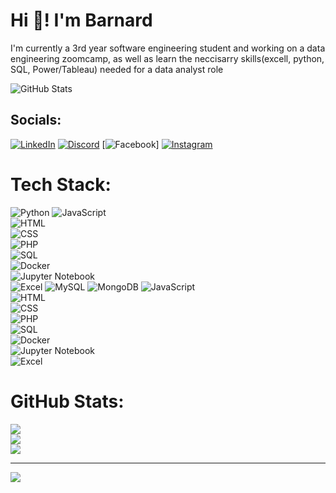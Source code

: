 # Hi 👋! I'm Barnard
I'm currently a 3rd year software engineering student and working on a data engineering zoomcamp, as well as learn the neccisarry skills(excell, python, SQL, Power/Tableau) needed for a data analyst role

![GitHub Stats](https://github-readme-stats.vercel.app/api?username=jzitnik-dev&show_icons=true&theme=dark)



## Socials:
[![LinkedIn](https://img.shields.io/badge/LinkedIn-0A66C2?style=for-the-badge&logo=linkedin&logoColor=white)](https://www.linkedin.com/in/barnard-fourie-aa3750210/)
[![Discord](https://img.shields.io/badge/Discord-%237289DA.svg?logo=discord&logoColor=white)](https://discord.gg/CheeseHutt) 
[![Facebook](https://img.shields.io/badge/Facebook-%231877F2.svg?logo=Facebook&logoColor=white)] 
[![Instagram](https://img.shields.io/badge/Instagram-%23E4405F.svg?logo=Instagram&logoColor=white)](https://instagram.com/cheesehutt) 

# Tech Stack:
![Python](https://img.shields.io/badge/python-3670A0?style=for-the-badge&logo=python&logoColor=ffdd54) 
![JavaScript](https://img.shields.io/badge/javascript-F7DF1E?style=for-the-badge&logo=javascript&logoColor=black)  
![HTML](https://img.shields.io/badge/html5-E34F26?style=for-the-badge&logo=html5&logoColor=white)  
![CSS](https://img.shields.io/badge/css3-1572B6?style=for-the-badge&logo=css3&logoColor=white)  
![PHP](https://img.shields.io/badge/PHP-777BB4?style=for-the-badge&logo=php&logoColor=white)  
![SQL](https://img.shields.io/badge/SQL-CC2927?style=for-the-badge&logo=microsoft-sql-server&logoColor=white)  
![Docker](https://img.shields.io/badge/docker-2496ED?style=for-the-badge&logo=docker&logoColor=white)  
![Jupyter Notebook](https://img.shields.io/badge/Jupyter-%23FA0F00.svg?style=for-the-badge&logo=jupyter&logoColor=white)  
![Excel](https://img.shields.io/badge/Microsoft_Excel-217346?style=for-the-badge&logo=microsoft-excel&logoColor=white) 
![MySQL](https://img.shields.io/badge/mysql-4479A1.svg?style=for-the-badge&logo=mysql&logoColor=white) 
![MongoDB](https://img.shields.io/badge/MongoDB-%234ea94b.svg?style=for-the-badge&logo=mongodb&logoColor=white) 
![JavaScript](https://img.shields.io/badge/javascript-F7DF1E?style=for-the-badge&logo=javascript&logoColor=black)  
![HTML](https://img.shields.io/badge/html5-E34F26?style=for-the-badge&logo=html5&logoColor=white)  
![CSS](https://img.shields.io/badge/css3-1572B6?style=for-the-badge&logo=css3&logoColor=white)  
![PHP](https://img.shields.io/badge/PHP-777BB4?style=for-the-badge&logo=php&logoColor=white)  
![SQL](https://img.shields.io/badge/SQL-CC2927?style=for-the-badge&logo=microsoft-sql-server&logoColor=white)  
![Docker](https://img.shields.io/badge/docker-2496ED?style=for-the-badge&logo=docker&logoColor=white)  
![Jupyter Notebook](https://img.shields.io/badge/Jupyter-%23FA0F00.svg?style=for-the-badge&logo=jupyter&logoColor=white)  
![Excel](https://img.shields.io/badge/Microsoft_Excel-217346?style=for-the-badge&logo=microsoft-excel&logoColor=white)  

# GitHub Stats:
![](https://github-readme-stats.vercel.app/api?username=BarnardF&theme=dark&hide_border=false&include_all_commits=false&count_private=false)<br/>
![](https://github-readme-streak-stats.herokuapp.com/?user=BarnardF&theme=dark&hide_border=false)<br/>
![](https://github-readme-stats.vercel.app/api/top-langs/?username=BarnardF&theme=dark&hide_border=false&include_all_commits=false&count_private=false&layout=compact)


---
[![](https://visitcount.itsvg.in/api?id=BarnardF&icon=10&color=10)](https://visitcount.itsvg.in)

<!-- Proudly created with GPRM ( https://gprm.itsvg.in ) -->
